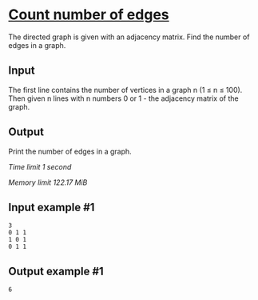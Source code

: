 # [Count number of edges](https://www.e-olymp.com/en/problems/5072)

The directed graph is given with an adjacency matrix. Find the number of edges in a graph.

## Input

The first line contains the number of vertices in a graph n (1 ≤ n ≤ 100). Then given n lines with n numbers 0 or 1 - the adjacency matrix of the graph.

## Output

Print the number of edges in a graph.

_Time limit 1 second_

_Memory limit 122.17 MiB_

## Input example #1
```
3
0 1 1
1 0 1
0 1 1
```

## Output example #1
```
6
```
